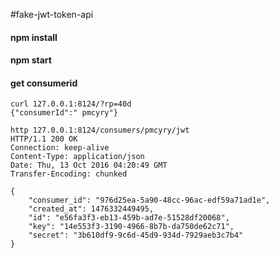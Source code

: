 #fake-jwt-token-api

#### npm install

#### npm start

#### get consumerid

```
curl 127.0.0.1:8124/?rp=40d
{"consumerId":" pmcyry"}
```

```
http 127.0.0.1:8124/consumers/pmcyry/jwt
HTTP/1.1 200 OK
Connection: keep-alive
Content-Type: application/json
Date: Thu, 13 Oct 2016 04:20:49 GMT
Transfer-Encoding: chunked

{
    "consumer_id": "976d25ea-5a90-48cc-96ac-edf59a71ad1e",
    "created_at": 1476332449495,
    "id": "e56fa3f3-eb13-459b-ad7e-51528df20068",
    "key": "14e553f3-3190-4966-8b7b-da750de62c71",
    "secret": "3b610df9-9c6d-45d9-934d-7929aeb3c7b4"
}
```
